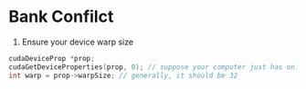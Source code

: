 # Bank Confilct
1. Ensure your device warp size
```cpp
cudaDeviceProp *prop;
cudaGetDeviceProperties(prop, 0); // suppose your computer just has only one device
int warp = prop->warpSize; // generally, it should be 32
```